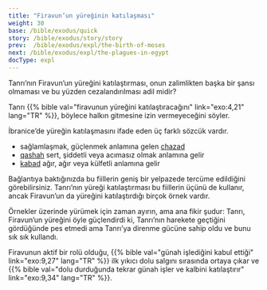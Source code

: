 ```yaml
---
title: "Firavun’un yüreğinin katılaşması"
weight: 30
base: /bible/exodus/quick
story: /bible/exodus/story/story
prev:  /bible/exodus/expl/the-birth-of-moses
next: /bible/exodus/expl/the-plagues-in-egypt
docType: expl
---
```


Tanrı’nın Firavun’un yüreğini katılaştırması, onun zalimlikten başka bir şansı olmaması ve bu yüzden cezalandırılması adil midir?

Tanrı {{% bible val="firavunun yüreğini katılaştıracağını" link="exo:4,21" lang="TR" %}}, böylece halkın gitmesine izin vermeyeceğini söyler.

İbranice’de yüreğin katılaşmasını ifade eden üç farklı sözcük vardır.

- sağlamlaşmak, güçlenmek anlamına gelen [chazad](https://biblehub.com/hebrew/2388.htm)
- [qashah](https://biblehub.com/hebrew/7185.htm) sert, şiddetli veya acımasız olmak anlamına gelir
- [kabad](https://biblehub.com/hebrew/3513.htm) ağır, ağır veya külfetli anlamına gelir

Bağlantıya baktığınızda bu fiillerin geniş bir yelpazede tercüme edildiğini görebilirsiniz. Tanrı’nın yüreği katılaştırması bu fiillerin üçünü de kullanır, ancak Firavun’un da yüreğini katılaştırdığı birçok örnek vardır.

Örnekler üzerinde yürümek için zaman ayırın, ama ana fikir şudur: Tanrı, Firavun’un yüreğini öyle güçlendirdi ki, Tanrı’nın harekete geçtiğini gördüğünde pes etmedi ama Tanrı’ya direnme gücüne sahip oldu ve bunu sık sık kullandı.

Firavunun aktif bir rolü olduğu, {{% bible val="günah işlediğini kabul ettiği" link="exo:9,27" lang="TR" %}} ilk yıkıcı dolu salgını sırasında ortaya çıkar ve {{% bible val="dolu durduğunda tekrar günah işler ve kalbini katılaştırır" link="exo:9,34" lang="TR" %}}.

